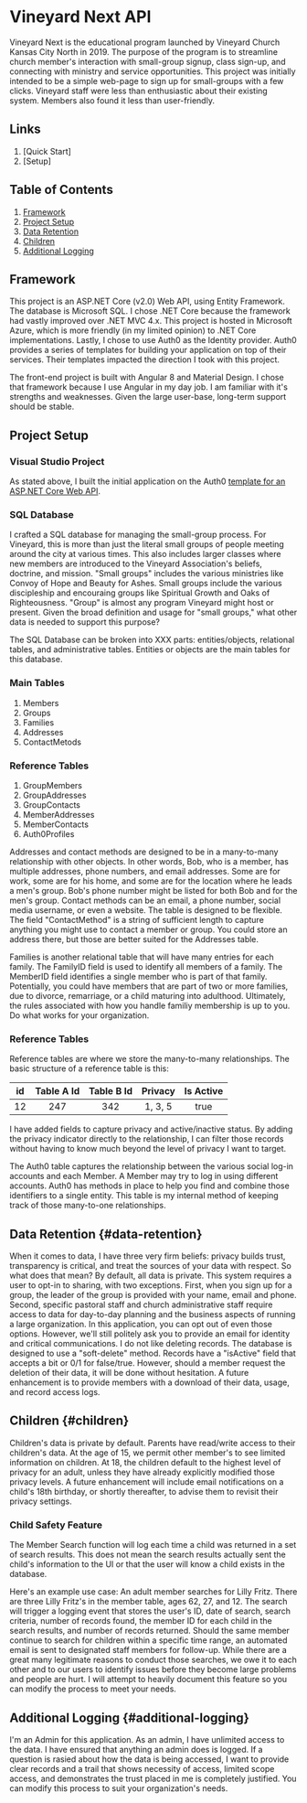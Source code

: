 # Vineyard Next API
Vineyard Next is the educational program launched by Vineyard Church Kansas City North in 2019. The purpose of the program is to streamline church member's interaction with small-group signup, class sign-up, and connecting with ministry and service opportunities. This project was initially intended to be a simple web-page to sign up for small-groups with a few clicks. Vineyard staff were less than enthusiastic about their existing system. Members also found it less than user-friendly.

## Links
1. [Quick Start]
1. [Setup]

## Table of Contents
1. [Framework](#framework)
1. [Project Setup](#project-setup)
1. [Data Retention](#data-retention)
1. [Children](#children)
1. [Additional Logging](#additional-logging)


## Framework
This project is an ASP.NET Core (v2.0) Web API, using Entity Framework. The database is Microsoft SQL. I chose .NET Core because the framework had vastly improved over .NET MVC 4.x. This project is hosted in Microsoft Azure, which is more friendly (in my limited opinion) to .NET Core implementations. Lastly, I chose to use Auth0 as the Identity provider. Auth0 provides a series of templates for building your application on top of their services. Their templates impacted the direction I took with this project.

The front-end project is built with Angular 8 and Material Design. I chose that framework because I use Angular in my day job. I am familiar with it's strengths and weaknesses. Given the large user-base, long-term support should be stable.

## Project Setup
### Visual Studio Project
As stated above, I built the initial application on the Auth0 [template for an ASP.NET Core Web API](https://auth0.com/docs/quickstart/backend/aspnet-core-webapi).

### SQL Database
I crafted a SQL database for managing the small-group process. For Vineyard, this is more than just the literal small groups of people meeting around the city at various times. This also includes larger classes where new members are introduced to the Vineyard Association's beliefs, doctrine, and mission. "Small groups" includes the various ministries like Convoy of Hope and Beauty for Ashes. Small groups include the various discipleship and encouraing groups like Spiritual Growth and Oaks of Righteousness. "Group" is almost any program Vineyard might host or present. Given the broad definition and usage for "small groups," what other data is needed to support this purpose?

The SQL Database can be broken into XXX parts: entities/objects, relational tables, and administrative tables.
Entities or objects are the main tables for this database. 

### Main Tables
1. Members
2. Groups
3. Families
4. Addresses
5. ContactMetods

### Reference Tables
1. GroupMembers
1. GroupAddresses
1. GroupContacts
1. MemberAddresses
1. MemberContacts
1. Auth0Profiles

Addresses and contact methods are designed to be in a many-to-many relationship with other objects. In other words, Bob, who is a member, has multiple addresses, phone numbers, and email addresses. Some are for work, some are for his home, and some are for the location where he leads a men's group. Bob's phone number might be listed for both Bob and for the men's group. Contact methods can be an email, a phone number, social media username, or even a website. The table is designed to be flexible. The field "ContactMethod" is a string of sufficient length to capture anything you might use to contact a member or group. You could store an address there, but those are better suited for the Addresses table.

Families is another relational table that will have many entries for each family. The FamilyID field is used to identify all members of a family. The MemberID field identifies a single member who is part of that family. Potentially, you could have members that are part of two or more families, due to divorce, remarriage, or a child maturing into adulthood. Ultimately, the rules associated with how you handle familiy membership is up to you. Do what works for your organization.

### Reference Tables
Reference tables are where we store the many-to-many relationships. The basic structure of a reference table is this:

| id | Table A Id | Table B Id | Privacy | Is Active |
|:--:|:----------:|:----------:|:-------:|:---------:|
| 12 |   247      |    342     | 1, 3, 5 |   true    |

I have added fields to capture privacy and active/inactive status. By adding the privacy indicator directly to the relationship, I can filter those records without having to know much beyond the level of privacy I want to target.

The Auth0 table captures the relationship between the various social log-in accounts and each Member. A Member may try to log in using different accounts. Auth0 has methods in place to help you find and combine those identifiers to a single entity. This table is my internal method of keeping track of those many-to-one relationships.

## Data Retention {#data-retention}
When it comes to data, I have three very firm beliefs: privacy builds trust, transparency is critical, and treat the sources of your data with respect. So what does that mean? By default, all data is private. This system requires a user to opt-in to sharing, with two exceptions. First, when you sign up for a group, the leader of the group is provided with your name, email and phone. Second, specific pastoral staff and church administrative staff require access to data for day-to-day planning and the business aspects of running a large organization. In this application, you can opt out of even those options. However, we'll still politely ask you to provide an email for identity and critical communications. I do not like deleting records. The database is designed to use a "soft-delete" method. Records have a "isActive" field that accepts a bit or 0/1 for false/true. However, should a member request the deletion of their data, it will be done without hesitation. A future enhancement is to provide members with a download of their data, usage, and record access logs.

## Children {#children}
Children's data is private by default. Parents have read/write access to their children's data. At the age of 15, we permit other member's to see limited information on children. At 18, the children default to the highest level of privacy for an adult, unless they have already explicitly modified those privacy levels. A future enhancement will include email notifications on a child's 18th birthday, or shortly thereafter, to advise them to revisit their privacy settings. 

### Child Safety Feature
The Member Search function will log each time a child was returned in a set of search results. This does not mean the search results actually sent the child's information to the UI or that the user will know a child exists in the database.

Here's an example use case: An adult member searches for Lilly Fritz. There are three Lilly Fritz's in the member table, ages 62, 27, and 12. The search will trigger a logging event that stores the user's ID, date of search, search criteria, number of records found, the member ID for each child in the search results, and number of records returned. Should the same member continue to search for children within a specific time range, an automated email is sent to designated staff members for follow-up. While there are a great many legitimate reasons to conduct those searches, we owe it to each other and to our users to identify issues before they become large problems and people are hurt. I will attempt to heavily document this feature so you can modify the process to meet your needs.

## Additional Logging {#additional-logging}
I'm an Admin for this application. As an admin, I have unlimited access to the data. I have ensured that anything an admin does is logged. If a question is rasied about how the data is being accessed, I want to provide clear records and a trail that shows necessity of access, limited scope access, and demonstrates the trust placed in me is completely justified. You can modify this process to suit your organization's needs.
